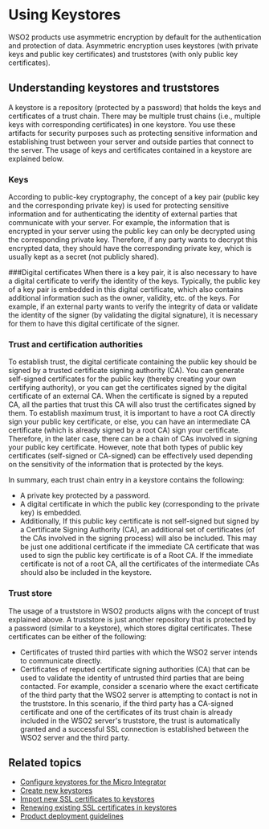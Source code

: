 # Using Keystores

WSO2 products use asymmetric encryption by default for the
authentication and protection of data. Asymmetric encryption uses
keystores (with private keys and public key certificates) and
truststores (with only public key certificates).

## Understanding keystores and truststores

A keystore is a repository (protected by a password) that holds the keys
and certificates of a trust chain. There may be multiple trust chains
(i.e., multiple keys with corresponding certificates) in one keystore.
You use these artifacts for security purposes such as protecting
sensitive information and establishing trust between your server and
outside parties that connect to the server. The usage of keys and
certificates contained in a keystore are explained below.

### Keys
According to public-key cryptography, the concept of a key
pair (public key and the corresponding private key) is used for
protecting sensitive information and for authenticating the identity of
external parties that communicate with your server. For example, the
information that is encrypted in your server using the public key can
only be decrypted using the corresponding private key. Therefore, if any
party wants to decrypt this encrypted data, they should have the
corresponding private key, which is usually kept as a secret (not
publicly shared).

###Digital certificates
When there is a key pair, it is also necessary
to have a digital certificate to verify the identity of the keys.
Typically, the public key of a key pair is embedded in this digital
certificate, which also contains additional information such as the
owner, validity, etc. of the keys. For example, if an external party
wants to verify the integrity of data or validate the identity of the
signer (by validating the digital signature), it is necessary for them
to have this digital certificate of the signer. 

### Trust and certification authorities 
To establish trust, the digital certificate containing the public key
should be signed by a trusted certificate signing authority (CA). You
can generate self-signed certificates for the public key (thereby
creating your own certifying authority), or you can get the certificates
signed by the digital certificate of an external CA. When the
certificate is signed by a reputed CA, all the parties that trust this
CA will also trust the certificates signed by them. To establish maximum
trust, it is important to have a root CA directly sign your public key
certificate, or else, you can have an intermediate CA certificate (which
is already signed by a root CA) sign your certificate. Therefore, in the
later case, there can be a chain of CAs involved in signing your public
key certificate. However, note that both types of public key
certificates (self-signed or CA-signed) can be effectively used
depending on the sensitivity of the information that is protected by the
keys.

In summary, each trust chain entry in a keystore contains the
following:

-   A private key protected by a password.
-   A digital certificate in which the public key (corresponding to the
    private key) is embedded.
-   Additionally, If this public key certificate is not self-signed but
    signed by a Certificate Signing Authority (CA), an additional set of
    certificates (of the CAs involved in the signing process) will also
    be included. This may be just one additional certificate if the
    immediate CA certificate that was used to sign the public key
    certificate is of a Root CA. If the immediate certificate is not of
    a root CA, all the certificates of the intermediate CAs should also
    be included in the keystore.  

### Trust store
The usage of a truststore in WSO2 products aligns with the concept of
trust explained above. A truststore is just another repository that is
protected by a password (similar to a keystore), which stores digital
certificates. These certificates can be either of the following:

-   Certificates of trusted third parties with which the WSO2 server
    intends to communicate directly.
-   Certificates of reputed certificate signing authorities (CA) that
    can be used to validate the identity of untrusted third parties that
    are being contacted. For example, consider a scenario where the
    exact certificate of the third party that the WSO2 server is
    attempting to contact is not in the truststore. In this scenario, if
    the third party has a CA-signed certificate and one of the
    certificates of its trust chain is already included in the WSO2
    server's truststore, the trust is automatically granted and a
    successful SSL connection is established between the WSO2 server and
    the third party.

## Related topics

* [Configure keystores for the Micro Integrator]({{base_path}}/install-and-setup/setup/mi-setup/security/configuring_keystores)
* [Create new keystores]({{base_path}}/install-and-setup/setup/mi-setup/security/creating_keystores)
* [Import new SSL certificates to keystores]({{base_path}}/install-and-setup/setup/mi-setup/setup/security/importing_ssl_certificate)
* [Renewing existing SSL certificates in keystores]({{base_path}}/install-and-setup/setup/mi-setup/security/renewing_ca_signed_certificate_in_keystore)
* [Product deployment guidelines]({{base_path}}/install-and-setup/setup/mi-setup/deployment/deployment_checklist)
